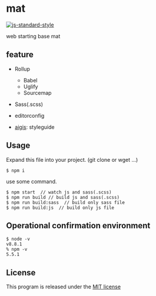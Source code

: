 # mat
[![js-standard-style](https://cdn.rawgit.com/standard/standard/master/badge.svg)](http://standardjs.com)

web starting base mat


## feature

- Rollup
    - Babel
    - Uglify
    - Sourcemap
- Sass(.scss)
- editorconfig

- [aigis](https://aigis-styleguide.github.io/aigis/): styleguide

## Usage
Expand this file into your project. (git clone or wget ...)

```
$ npm i
```

use some command.

```
$ npm start  // watch js and sass(.scss)
$ npm run build // build js and sass(.scss)
$ npm run build:sass  // build only sass file
$ npm run build:js  // build only js file
```


## Operational confirmation environment

```
$ node -v
v8.8.1
% npm -v
5.5.1
```

## License
This program is released under the [MIT license](https://opensource.org/licenses/MIT)
